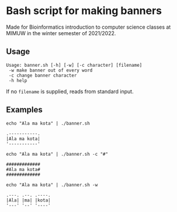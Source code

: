 # Bash script for making banners

Made for Bioinformatics introduction to computer science classes at MIMUW in the winter semester of 2021/2022.

## Usage
```
Usage: banner.sh [-h] [-w] [-c character] [filename]
 -w make banner out of every word
 -c change banner character
 -h help
```

If no `filename` is supplied, reads from standard input.

## Examples

```
echo "Ala ma kota" | ./banner.sh

.-----------.
|Ala ma kota|
'-----------'
```
```
echo "Ala ma kota" | ./banner.sh -c "#"

#############
#Ala ma kota#
#############
```
```
echo "Ala ma kota" | ./banner.sh -w

.---. .--. .----. 
|Ala| |ma| |kota| 
'---' '--' '----' 
```

